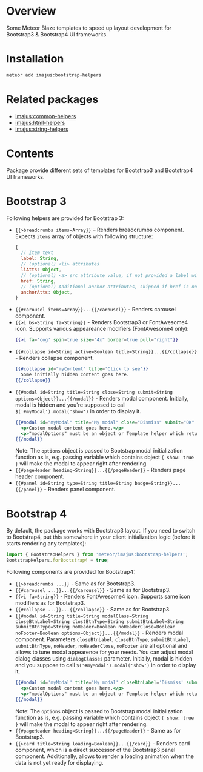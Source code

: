 # Overview

Some Meteor Blaze templates to speed up layout development for Bootstrap3 & Bootstrap4 UI frameworks.

# Installation

```sh
meteor add imajus:bootstrap-helpers
```

# Related packages

* [imajus:common-helpers](https://github.com/imajus/meteor-common-helpers)
* [imajus:html-helpers](https://github.com/imajus/meteor-html-helpers)
* [imajus:string-helpers](https://github.com/imajus/meteor-string-helpers)

# Contents

Package provide different sets of templates for Bootstrap3 and Bootstrap4 UI frameworks.

# Bootstrap 3

Following helpers are provided for Bootstrap 3:

* `{{>breadcrumbs items=Array}}` – Renders breadcrumbs component. Expects `items` array of objects with following structure:
  ```js
  {
    // Item text
    label: String,
    // (optional) <li> attributes
    liAtts: Object,
    // (optional) <a> src attribute value, if not provided a label will be displayed as static text
    href: String,
    // (optional) Additional anchor attributes, skipped if href is not provided
    anchorAtts: Object,
  }
  ```
* `{{#carousel items=Array}}...{{/carousel}}` - Renders carousel component.
* `{{>i bs=String fa=String}}` - Renders Bootstrap3 or FontAwesome4 icon. Supports various appeareance modifiers (FontAwesome4 only):
  ```handlebars
  {{>i fa='cog' spin=true size="4x" border=true pull="right"}}
  ```
* `{{#collapse id=String active=Boolean title=String}}...{{/collapse}}` - Renders collapse component.
  ```handlebars
  {{#collapse id="myContent" title='Click to see'}}
    Some initially hidden content goes here.
  {{/collapse}}
  ```
* `{{#modal id=String title=String close=String submit=String options=Object}}...{{/modal}}` - Renders modal component. Initially, modal is hidden and you're supposed to call `$('#myModal').modal('show')` in order to display it.
  ```handlebars
  {{#modal id="myModal" title="My modal" close="Dismiss" submit="OK" options=modalOptions}}
    <p>Custom modal content goes here.</p>
    <p>"modalOptions" must be an object or Template helper which returns an object</p>
  {{/modal}}
  ```
  Note: The `options` object is passed to Bootstrap modal initialization function as is, e.g. passing variable which contains object `{ show: true }` will make the modal to appear right after rendering.
* `{{#pageHeader heading=String}}...{{/pageHeader}}` - Renders page header component.
* `{{#panel id=String type=String title=String badge=String}}...{{/panel}}` - Renders panel component.

# Bootstrap 4

By default, the package works with Bootstrap3 layout. If you need to switch to Bootstrap4, put this somewhere in your client initialization logic (before it starts rendering any templates):
```js
import { BootstrapHelpers } from 'meteor/imajus:bootstrap-helpers';
BootstrapHelpers.forBootstrap4 = true;
```

Following components are provided for Bootstrap4:

* `{{>breadcrumbs ...}}` - Same as for Bootstrap3.
* `{{#carousel ...}}...{{/carousel}}` - Same as for Bootstrap3.
* `{{>i fa=String}}` - Renders FontAwesome4 icon. Supports same icon modifiers as for Bootstrap3.
* `{{#collapse ...}}...{{/collapse}}` - Same as for Bootstrap3.
* `{{#modal id=String title=String modalClass=String closeBtnLabel=String clostBtnType=String submitBtnLabel=String submitBtnType=String noHeader=Boolean noHeaderClose=Boolean noFooter=Boolean options=Object}}...{{/modal}}` - Renders modal component. Parameters `closeBtnLabel`, `closeBtnType`, `submitBtnLabel`, `submitBtnType`, `noHeader`, `noHeaderClose`, `noFooter` are all optional and allows to tune modal appearence for your needs. You can adjust modal dialog classes using `dialogClasses` parameter.
Initially, modal is hidden and you suppose to call `$('#myModal').modal('show')` in order to display it.
  ```handlebars
  {{#modal id='myModal' title='My modal' closeBtnLabel='Dismiss' submitBtnLabel='OK' options=modalOptions}}
    <p>Custom modal content goes here.</p>
    <p>"modalOptions" must be an object or Template helper which returns an object</p>
  {{/modal}}
  ```
  Note: The `options` object is passed to Bootstrap modal initialization function as is, e.g. passing variable which contains object `{ show: true }` will make the modal to appear right after rendering.
* `{{#pageHeader heading=String}}...{{/pageHeader}}` - Same as for Bootstrap3.
* `{{>card title=String loading=Boolean}}...{{/card}}` - Renders card component, which is a direct successor of the Bootstrap3 panel component. Additionally, allows to render a loading animation when the data is not yet ready for displaying.